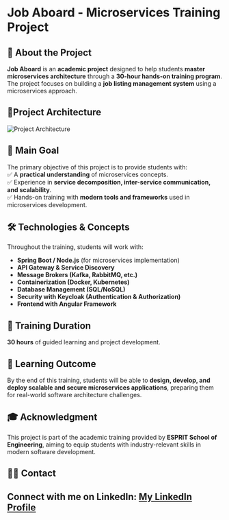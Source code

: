 # Job Aboard - Microservices Training Project

## 📌 About the Project
**Job Aboard** is an **academic project** designed to help students **master microservices architecture** through a **30-hour hands-on training program**. The project focuses on building a **job listing management system** using a microservices approach.
## 📌Project Architecture
![Project Architecture](https://raw.githubusercontent.com/badi3a/JobBoard/52b273741fa48718581e5216ec516d124ae314f3/documentation/diag/microservices-global-architecture.drawio%20(1).png)

## 🎯 Main Goal
The primary objective of this project is to provide students with:  
✅ A **practical understanding** of microservices concepts.  
✅ Experience in **service decomposition, inter-service communication, and scalability**.  
✅ Hands-on training with **modern tools and frameworks** used in microservices development.

## 🛠️ Technologies & Concepts
Throughout the training, students will work with:
- **Spring Boot / Node.js** (for microservices implementation)
- **API Gateway & Service Discovery**
- **Message Brokers (Kafka, RabbitMQ, etc.)**
- **Containerization (Docker, Kubernetes)**
- **Database Management (SQL/NoSQL)**
- **Security with Keycloak (Authentication & Authorization)**
- **Frontend with Angular Framework**

## 📅 Training Duration
**30 hours** of guided learning and project development.

## 🚀 Learning Outcome
By the end of this training, students will be able to **design, develop, and deploy scalable and secure microservices applications**, preparing them for real-world software architecture challenges.

## 🎓 Acknowledgment
This project is part of the academic training provided by **ESPRIT School of Engineering**, aiming to equip students with industry-relevant skills in modern software development.

## 👨‍🏫 Contact
Connect with me on LinkedIn: [My LinkedIn Profile](https://www.linkedin.com/in/badiabouhdid/)
---  
